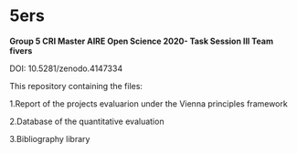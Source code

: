 # 5ers

**Group 5 CRI Master AIRE Open Science 2020- Task Session III Team fivers**

DOI: 10.5281/zenodo.4147334 

This repository containing the files:

1.Report of the projects evaluarion under the Vienna principles framework

2.Database of the quantitative evaluation 

3.Bibliography library




